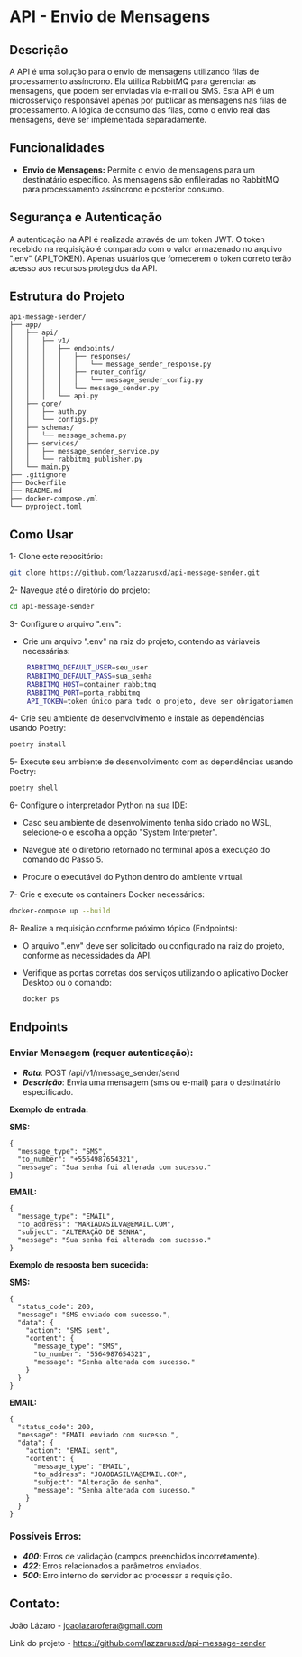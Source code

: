 # API - Envio de Mensagens

## Descrição

A API é uma solução para o envio de mensagens utilizando filas de processamento assíncrono. Ela utiliza RabbitMQ para gerenciar as mensagens, que podem ser enviadas via e-mail ou SMS. Esta API é um microsserviço responsável apenas por publicar as mensagens nas filas de processamento. A lógica de consumo das filas, como o envio real das mensagens, deve ser implementada separadamente.

## Funcionalidades

- **Envio de Mensagens:** Permite o envio de mensagens para um destinatário específico. As mensagens são enfileiradas no RabbitMQ para processamento assíncrono e posterior consumo.

## Segurança e Autenticação

A autenticação na API é realizada através de um token JWT. O token recebido na requisição é comparado com o valor armazenado no arquivo ".env" (API_TOKEN). Apenas usuários que fornecerem o token correto terão acesso aos recursos protegidos da API.

## Estrutura do Projeto

```plaintext
api-message-sender/
├── app/
│   ├── api/
│   │   ├── v1/
│   │   │   ├── endpoints/
│   │   │   │   ├── responses/
│   │   │   │   │   └── message_sender_response.py
│   │   │   │   ├── router_config/
│   │   │   │   │   └── message_sender_config.py
│   │   │   │   └── message_sender.py
│   │   │   └── api.py
│   ├── core/
│   │   ├── auth.py
│   │   └── configs.py
│   ├── schemas/
│   │   └── message_schema.py
│   ├── services/
│   │   ├── message_sender_service.py
│   │   └── rabbitmq_publisher.py
│   └── main.py
├── .gitignore
├── Dockerfile
├── README.md
├── docker-compose.yml
└── pyproject.toml
```

## Como Usar

1- Clone este repositório:
   ```bash
   git clone https://github.com/lazzarusxd/api-message-sender.git
   ```


2- Navegue até o diretório do projeto:
   ```bash
   cd api-message-sender
   ```


3- Configure o arquivo ".env":
- Crie um arquivo ".env" na raiz do projeto, contendo as váriaveis necessárias:
   ```bash
    RABBITMQ_DEFAULT_USER=seu_user
    RABBITMQ_DEFAULT_PASS=sua_senha
    RABBITMQ_HOST=container_rabbitmq
    RABBITMQ_PORT=porta_rabbitmq
    API_TOKEN=token único para todo o projeto, deve ser obrigatoriamente do tipo JWT.
   ```


4- Crie seu ambiente de desenvolvimento e instale as dependências usando Poetry:
   ```bash
   poetry install
   ```


5- Execute seu ambiente de desenvolvimento com as dependências usando Poetry:
   ```bash
   poetry shell
   ```


6- Configure o interpretador Python na sua IDE:
- Caso seu ambiente de desenvolvimento tenha sido criado no WSL, selecione-o e escolha a opção "System Interpreter".
  
- Navegue até o diretório retornado no terminal após a execução do comando do Passo 5.
  
- Procure o executável do Python dentro do ambiente virtual.


7- Crie e execute os containers Docker necessários:
   ```bash
   docker-compose up --build
   ```


8- Realize a requisição conforme próximo tópico (Endpoints):
   - O arquivo ".env" deve ser solicitado ou configurado na raiz do projeto, conforme as necessidades da API.
     
   - Verifique as portas corretas dos serviços utilizando o aplicativo Docker Desktop ou o comando:

      ```bash
      docker ps
      ```


## Endpoints

### **Enviar Mensagem (requer autenticação)**:

- ***Rota***: POST /api/v1/message_sender/send
- ***Descrição***: Envia uma mensagem (sms ou e-mail) para o destinatário especificado.

**Exemplo de entrada:**

**SMS:**

```plaintext
{
  "message_type": "SMS",
  "to_number": "+5564987654321",
  "message": "Sua senha foi alterada com sucesso."
}
```

**EMAIL:**

```plaintext
{
  "message_type": "EMAIL",
  "to_address": "MARIADASILVA@EMAIL.COM",
  "subject": "ALTERAÇÃO DE SENHA",
  "message": "Sua senha foi alterada com sucesso."
}
```

**Exemplo de resposta bem sucedida:**

**SMS:**

```plaintext
{
  "status_code": 200,
  "message": "SMS enviado com sucesso.",
  "data": {
    "action": "SMS sent",
    "content": {
      "message_type": "SMS",
      "to_number": "5564987654321",
      "message": "Senha alterada com sucesso."
    }
  }
}
```

**EMAIL:**

```plaintext
{
  "status_code": 200,
  "message": "EMAIL enviado com sucesso.",
  "data": {
    "action": "EMAIL sent",
    "content": {
      "message_type": "EMAIL",
      "to_address": "JOAODASILVA@EMAIL.COM",
      "subject": "Alteração de senha",
      "message": "Senha alterada com sucesso."
    }
  }
}
```


### **Possíveis Erros**:

- ***400***: Erros de validação (campos preenchidos incorretamente).
- ***422***: Erros relacionados a parâmetros enviados.
- ***500***: Erro interno do servidor ao processar a requisição.


## Contato:

João Lázaro - joaolazarofera@gmail.com

Link do projeto - https://github.com/lazzarusxd/api-message-sender
